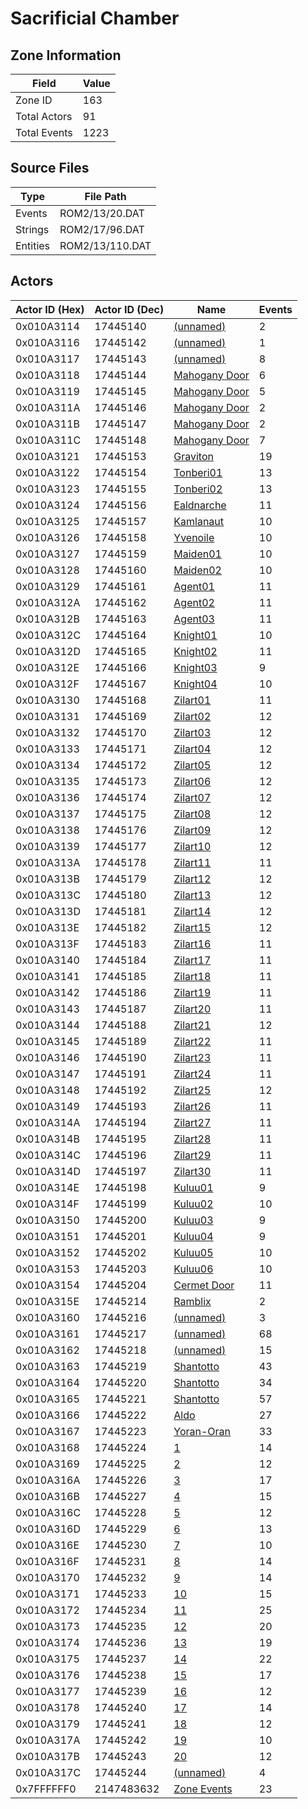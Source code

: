 # Sacrificial Chamber

## Zone Information

| Field        |   Value |
|--------------|---------|
| Zone ID      |     163 |
| Total Actors |      91 |
| Total Events |    1223 |

## Source Files

| Type     | File Path       |
|----------|-----------------|
| Events   | ROM2/13/20.DAT  |
| Strings  | ROM2/17/96.DAT  |
| Entities | ROM2/13/110.DAT |

## Actors

| Actor ID (Hex)   |   Actor ID (Dec) | Name                                                 |   Events |
|------------------|------------------|------------------------------------------------------|----------|
| 0x010A3114       |         17445140 | [(unnamed)](./17445140.md)                           |        2 |
| 0x010A3116       |         17445142 | [(unnamed)](./17445142.md)                           |        1 |
| 0x010A3117       |         17445143 | [(unnamed)](./17445143.md)                           |        8 |
| 0x010A3118       |         17445144 | [Mahogany Door](./17445144%20-%20Mahogany%20Door.md) |        6 |
| 0x010A3119       |         17445145 | [Mahogany Door](./17445145%20-%20Mahogany%20Door.md) |        5 |
| 0x010A311A       |         17445146 | [Mahogany Door](./17445146%20-%20Mahogany%20Door.md) |        2 |
| 0x010A311B       |         17445147 | [Mahogany Door](./17445147%20-%20Mahogany%20Door.md) |        2 |
| 0x010A311C       |         17445148 | [Mahogany Door](./17445148%20-%20Mahogany%20Door.md) |        7 |
| 0x010A3121       |         17445153 | [Graviton](./17445153%20-%20Graviton.md)             |       19 |
| 0x010A3122       |         17445154 | [Tonberi01](./17445154%20-%20Tonberi01.md)           |       13 |
| 0x010A3123       |         17445155 | [Tonberi02](./17445155%20-%20Tonberi02.md)           |       13 |
| 0x010A3124       |         17445156 | [Ealdnarche](./17445156%20-%20Ealdnarche.md)         |       11 |
| 0x010A3125       |         17445157 | [Kamlanaut](./17445157%20-%20Kamlanaut.md)           |       10 |
| 0x010A3126       |         17445158 | [Yvenoile](./17445158%20-%20Yvenoile.md)             |       10 |
| 0x010A3127       |         17445159 | [Maiden01](./17445159%20-%20Maiden01.md)             |       10 |
| 0x010A3128       |         17445160 | [Maiden02](./17445160%20-%20Maiden02.md)             |       10 |
| 0x010A3129       |         17445161 | [Agent01](./17445161%20-%20Agent01.md)               |       11 |
| 0x010A312A       |         17445162 | [Agent02](./17445162%20-%20Agent02.md)               |       11 |
| 0x010A312B       |         17445163 | [Agent03](./17445163%20-%20Agent03.md)               |       11 |
| 0x010A312C       |         17445164 | [Knight01](./17445164%20-%20Knight01.md)             |       10 |
| 0x010A312D       |         17445165 | [Knight02](./17445165%20-%20Knight02.md)             |       11 |
| 0x010A312E       |         17445166 | [Knight03](./17445166%20-%20Knight03.md)             |        9 |
| 0x010A312F       |         17445167 | [Knight04](./17445167%20-%20Knight04.md)             |       10 |
| 0x010A3130       |         17445168 | [Zilart01](./17445168%20-%20Zilart01.md)             |       11 |
| 0x010A3131       |         17445169 | [Zilart02](./17445169%20-%20Zilart02.md)             |       12 |
| 0x010A3132       |         17445170 | [Zilart03](./17445170%20-%20Zilart03.md)             |       12 |
| 0x010A3133       |         17445171 | [Zilart04](./17445171%20-%20Zilart04.md)             |       12 |
| 0x010A3134       |         17445172 | [Zilart05](./17445172%20-%20Zilart05.md)             |       12 |
| 0x010A3135       |         17445173 | [Zilart06](./17445173%20-%20Zilart06.md)             |       12 |
| 0x010A3136       |         17445174 | [Zilart07](./17445174%20-%20Zilart07.md)             |       12 |
| 0x010A3137       |         17445175 | [Zilart08](./17445175%20-%20Zilart08.md)             |       12 |
| 0x010A3138       |         17445176 | [Zilart09](./17445176%20-%20Zilart09.md)             |       12 |
| 0x010A3139       |         17445177 | [Zilart10](./17445177%20-%20Zilart10.md)             |       12 |
| 0x010A313A       |         17445178 | [Zilart11](./17445178%20-%20Zilart11.md)             |       11 |
| 0x010A313B       |         17445179 | [Zilart12](./17445179%20-%20Zilart12.md)             |       12 |
| 0x010A313C       |         17445180 | [Zilart13](./17445180%20-%20Zilart13.md)             |       12 |
| 0x010A313D       |         17445181 | [Zilart14](./17445181%20-%20Zilart14.md)             |       12 |
| 0x010A313E       |         17445182 | [Zilart15](./17445182%20-%20Zilart15.md)             |       12 |
| 0x010A313F       |         17445183 | [Zilart16](./17445183%20-%20Zilart16.md)             |       11 |
| 0x010A3140       |         17445184 | [Zilart17](./17445184%20-%20Zilart17.md)             |       11 |
| 0x010A3141       |         17445185 | [Zilart18](./17445185%20-%20Zilart18.md)             |       11 |
| 0x010A3142       |         17445186 | [Zilart19](./17445186%20-%20Zilart19.md)             |       11 |
| 0x010A3143       |         17445187 | [Zilart20](./17445187%20-%20Zilart20.md)             |       11 |
| 0x010A3144       |         17445188 | [Zilart21](./17445188%20-%20Zilart21.md)             |       12 |
| 0x010A3145       |         17445189 | [Zilart22](./17445189%20-%20Zilart22.md)             |       11 |
| 0x010A3146       |         17445190 | [Zilart23](./17445190%20-%20Zilart23.md)             |       11 |
| 0x010A3147       |         17445191 | [Zilart24](./17445191%20-%20Zilart24.md)             |       11 |
| 0x010A3148       |         17445192 | [Zilart25](./17445192%20-%20Zilart25.md)             |       12 |
| 0x010A3149       |         17445193 | [Zilart26](./17445193%20-%20Zilart26.md)             |       11 |
| 0x010A314A       |         17445194 | [Zilart27](./17445194%20-%20Zilart27.md)             |       11 |
| 0x010A314B       |         17445195 | [Zilart28](./17445195%20-%20Zilart28.md)             |       11 |
| 0x010A314C       |         17445196 | [Zilart29](./17445196%20-%20Zilart29.md)             |       11 |
| 0x010A314D       |         17445197 | [Zilart30](./17445197%20-%20Zilart30.md)             |       11 |
| 0x010A314E       |         17445198 | [Kuluu01](./17445198%20-%20Kuluu01.md)               |        9 |
| 0x010A314F       |         17445199 | [Kuluu02](./17445199%20-%20Kuluu02.md)               |       10 |
| 0x010A3150       |         17445200 | [Kuluu03](./17445200%20-%20Kuluu03.md)               |        9 |
| 0x010A3151       |         17445201 | [Kuluu04](./17445201%20-%20Kuluu04.md)               |        9 |
| 0x010A3152       |         17445202 | [Kuluu05](./17445202%20-%20Kuluu05.md)               |       10 |
| 0x010A3153       |         17445203 | [Kuluu06](./17445203%20-%20Kuluu06.md)               |       10 |
| 0x010A3154       |         17445204 | [Cermet Door](./17445204%20-%20Cermet%20Door.md)     |       11 |
| 0x010A315E       |         17445214 | [Ramblix](./17445214%20-%20Ramblix.md)               |        2 |
| 0x010A3160       |         17445216 | [(unnamed)](./17445216.md)                           |        3 |
| 0x010A3161       |         17445217 | [(unnamed)](./17445217.md)                           |       68 |
| 0x010A3162       |         17445218 | [(unnamed)](./17445218.md)                           |       15 |
| 0x010A3163       |         17445219 | [Shantotto](./17445219%20-%20Shantotto.md)           |       43 |
| 0x010A3164       |         17445220 | [Shantotto](./17445220%20-%20Shantotto.md)           |       34 |
| 0x010A3165       |         17445221 | [Shantotto](./17445221%20-%20Shantotto.md)           |       57 |
| 0x010A3166       |         17445222 | [Aldo](./17445222%20-%20Aldo.md)                     |       27 |
| 0x010A3167       |         17445223 | [Yoran-Oran](./17445223%20-%20Yoran-Oran.md)         |       33 |
| 0x010A3168       |         17445224 | [1](./17445224%20-%201.md)                           |       14 |
| 0x010A3169       |         17445225 | [2](./17445225%20-%202.md)                           |       12 |
| 0x010A316A       |         17445226 | [3](./17445226%20-%203.md)                           |       17 |
| 0x010A316B       |         17445227 | [4](./17445227%20-%204.md)                           |       15 |
| 0x010A316C       |         17445228 | [5](./17445228%20-%205.md)                           |       12 |
| 0x010A316D       |         17445229 | [6](./17445229%20-%206.md)                           |       13 |
| 0x010A316E       |         17445230 | [7](./17445230%20-%207.md)                           |       10 |
| 0x010A316F       |         17445231 | [8](./17445231%20-%208.md)                           |       14 |
| 0x010A3170       |         17445232 | [9](./17445232%20-%209.md)                           |       14 |
| 0x010A3171       |         17445233 | [10](./17445233%20-%2010.md)                         |       15 |
| 0x010A3172       |         17445234 | [11](./17445234%20-%2011.md)                         |       25 |
| 0x010A3173       |         17445235 | [12](./17445235%20-%2012.md)                         |       20 |
| 0x010A3174       |         17445236 | [13](./17445236%20-%2013.md)                         |       19 |
| 0x010A3175       |         17445237 | [14](./17445237%20-%2014.md)                         |       22 |
| 0x010A3176       |         17445238 | [15](./17445238%20-%2015.md)                         |       17 |
| 0x010A3177       |         17445239 | [16](./17445239%20-%2016.md)                         |       12 |
| 0x010A3178       |         17445240 | [17](./17445240%20-%2017.md)                         |       14 |
| 0x010A3179       |         17445241 | [18](./17445241%20-%2018.md)                         |       12 |
| 0x010A317A       |         17445242 | [19](./17445242%20-%2019.md)                         |       10 |
| 0x010A317B       |         17445243 | [20](./17445243%20-%2020.md)                         |       12 |
| 0x010A317C       |         17445244 | [(unnamed)](./17445244.md)                           |        4 |
| 0x7FFFFFF0       |       2147483632 | [Zone Events](./Zone%20Events.md)                    |       23 |